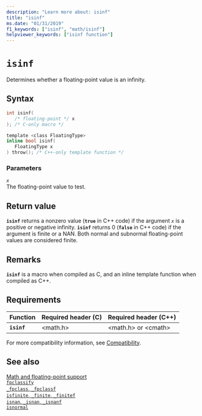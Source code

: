 ```yaml
---
description: "Learn more about: isinf"
title: "isinf"
ms.date: "01/31/2019"
f1_keywords: ["isinf", "math/isinf"]
helpviewer_keywords: ["isinf function"]
---
```

# `isinf`

Determines whether a floating-point value is an infinity.

## Syntax

```C
int isinf(
   /* floating-point */ x
); /* C-only macro */

template <class FloatingType>
inline bool isinf(
   FloatingType x
) throw(); /* C++-only template function */
```

### Parameters

*`x`*\
The floating-point value to test.

## Return value

**`isinf`** returns a nonzero value  (**`true`** in C++ code) if the argument *`x`* is a positive or negative infinity. **`isinf`** returns 0 (**`false`** in C++ code) if the argument is finite or a NAN. Both normal and subnormal floating-point values are considered finite.

## Remarks

**`isinf`** is a macro when compiled as C, and an inline template function when compiled as C++.

## Requirements

| Function | Required header (C) | Required header (C++) |
|---|---|---|
| **`isinf`** | \<math.h> | \<math.h> or \<cmath> |

For more compatibility information, see [Compatibility](../compatibility.md).

## See also

[Math and floating-point support](../floating-point-support.md)\
[`fpclassify`](fpclassify.md)\
[`_fpclass`, `_fpclassf`](fpclass-fpclassf.md)\
[`isfinite`, `_finite`, `_finitef`](finite-finitef.md)\
[`isnan`, `_isnan`, `_isnanf`](isnan-isnan-isnanf.md)\
[`isnormal`](isnormal.md)
